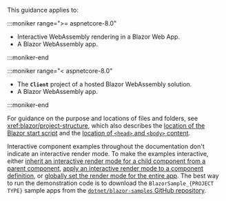 This guidance applies to:

:::moniker range=">= aspnetcore-8.0"

* Interactive WebAssembly rendering in a Blazor Web App.
* A Blazor WebAssembly app.

:::moniker-end

:::moniker range="< aspnetcore-8.0"

* The **`Client`** project of a hosted Blazor WebAssembly solution.
* A Blazor WebAssembly app.

:::moniker-end

For guidance on the purpose and locations of files and folders, see <xref:blazor/project-structure>, which also describes the [location of the Blazor start script](xref:blazor/project-structure#location-of-the-blazor-script) and the [location of `<head>` and `<body>` content](xref:blazor/project-structure#location-of-head-and-body-content).

Interactive component examples throughout the documentation don't indicate an interactive render mode. To make the examples interactive, either [inherit an interactive render mode for a child component from a parent component](xref:blazor/render-modes#apply-a-render-mode-to-a-component-instance), [apply an interactive render mode to a component definition](xref:blazor/render-modes#apply-a-render-mode-to-a-component-definition), or [globally set the render mode for the entire app](xref:blazor/render-modes#apply-a-render-mode-to-the-entire-app). The best way to run the demonstration code is to download the `BlazorSample_{PROJECT TYPE}` sample apps from the [`dotnet/blazor-samples` GitHub repository](https://github.com/dotnet/blazor-samples).
